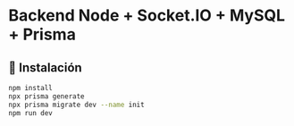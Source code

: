 # Backend Node + Socket.IO + MySQL + Prisma

## 🚀 Instalación
```bash
npm install
npx prisma generate
npx prisma migrate dev --name init
npm run dev
```
